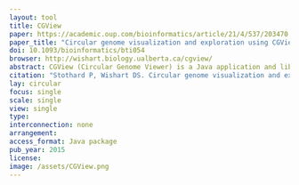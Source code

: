 ```yaml
---
layout: tool 
title: CGView
paper: https://academic.oup.com/bioinformatics/article/21/4/537/203470
paper_title: "Circular genome visualization and exploration using CGView"
doi: 10.1093/bioinformatics/bti054
browser: http://wishart.biology.ualberta.ca/cgview/
abstract: CGView (Circular Genome Viewer) is a Java application and library for generating high-quality, zoomable maps of circular genomes. It converts XML or tab-delimited input into a graphical map (PNG, JPG or Scalable Vector Graphics format), complete with sequence features, labels, legends and footnotes. In addition to the default full view map, the program can generate a series of hyperlinked maps showing expanded views. The linked maps can be explored using any Web browser, allowing rapid genome browsing and facilitating data sharing.
citation: "Stothard P, Wishart DS. Circular genome visualization and exploration using CGView. Bioinformatics. academic.oup.com; 2005;21: 537–539."
lay: circular
focus: single
scale: single
view: single
type: 
interconnection: none
arrangement: 
access_format: Java package
pub_year: 2015
license: 
image: /assets/CGView.png
---
```

